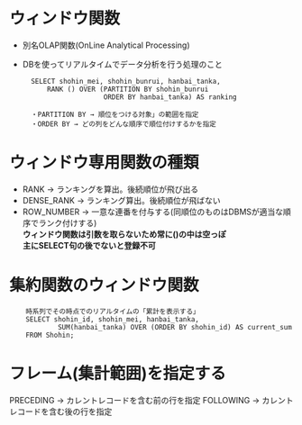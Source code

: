 # ウィンドウ関数
- 別名OLAP関数(OnLine Analytical Processing)
- DBを使ってリアルタイムでデータ分析を行う処理のこと

        SELECT shohin_mei, shohin_bunrui, hanbai_tanka,
            RANK () OVER (PARTITION BY shohin_bunrui
                          ORDER BY hanbai_tanka) AS ranking
        
        ・PARTITION BY → 順位をつける対象」の範囲を指定
        ・ORDER BY → どの列をどんな順序で順位付けするかを指定

# ウィンドウ専用関数の種類
- RANK → ランキングを算出。後続順位が飛び出る
- DENSE_RANK → ランキング算出。後続順位が飛ばない
- ROW_NUMBER → 一意な連番を付与する(同順位のものはDBMSが適当な順序でランク付けする)  
**ウィンドウ関数は引数を取らないため常に()の中は空っぽ**  
**主にSELECT句の後でないと登録不可**

# 集約関数のウィンドウ関数

        時系列でその時点でのリアルタイムの「累計を表示する」
        SELECT shohin_id, shohin_mei, hanbai_tanka,
                SUM(hanbai_tanka) OVER (ORDER BY shohin_id) AS current_sum
        FROM Shohin;

# フレーム(集計範囲)を指定する
PRECEDING → カレントレコードを含む前の行を指定
FOLLOWING → カレントレコードを含む後の行を指定
